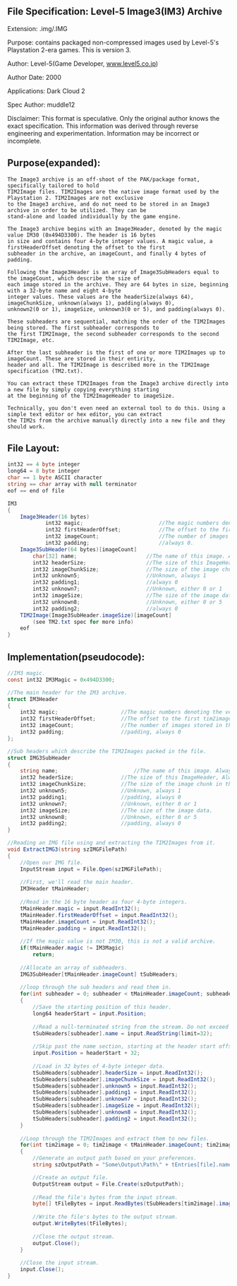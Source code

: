 File Specification:		Level-5 Image3(IM3) Archive
------------------------------------------------------------------------------------------------

Extension:			.img/.IMG

Purpose:			contains packaged non-compressed images used by Level-5's Playstation 2-era games. 
						This is version 3.

Author:				Level-5(Game Developer, www.level5.co.jp)

Author Date:			2000

Applications:			Dark Cloud 2

Spec Author:			muddle12

Disclaimer:				This format is speculative. Only the original author knows the exact specification.
	This information was derived through reverse engineering and experimentation. Information may be incorrect or	
	incomplete.

Purpose(expanded):
------------------------------------------------------------------------------------------------

	The Image3 archive is an off-shoot of the PAK/package format, specifically tailored to hold 
	TIM2Image files. TIM2Images are the native image format used by the Playstation 2. TIM2Images are not exclusive
	to the Image3 archive, and do not need to be stored in an Image3 archive in order to be utilized. They can be
	stand-alone and loaded individually by the game engine.
	
	The Image3 archive begins with an Image3Header, denoted by the magic value IM30 (0x494D3300). The header is 16 bytes
	in size and contains four 4-byte integer values. A magic value, a firstHeaderOffset denoting the offset to the first 
	subheader in the archive, an imageCount, and finally 4 bytes of padding.
	
	Following the Image3Header is an array of Image3SubHeaders equal to the imageCount, which describe the size of 
	each image stored in the archive. They are 64 bytes in size, beginning with a 32-byte name and eight 4-byte 
	integer values. These values are the headerSize(always 64), imageChunkSize, unknown(always 1), padding(always 0), 
	unknown2(0 or 1), imageSize, unknown3(0 or 5), and padding(always 0).
	
	These subheaders are sequential, matching the order of the TIM2Images being stored. The first subheader corresponds to
	the first TIM2Image, the second subheader corresponds to the second TIM2Image, etc.
	
	After the last subheader is the first of one or more TIM2Images up to imageCount. These are stored in their entirity, 
	header and all. The TIM2Image is described more in the TIM2Image specification (TM2.txt).
	
	You can extract these TIM2Images from the Image3 archive directly into a new file by simply copying everything starting
	at the beginning of the TIM2ImageHeader to imageSize.
	
	Technically, you don't even need an external tool to do this. Using a simple text editor or hex editor, you can extract
	the TIM2s from the archive manually directly into a new file and they should work.

File Layout:
---------------------------
```cs
int32 == 4 byte integer
long64 = 8 byte integer
char == 1 byte ASCII character
string == char array with null terminator
eof == end of file

IM3
{
	Image3Header(16 bytes)
        	int32 magic;                       	//The magic numbers denoting the version of this IMG file.
        	int32 firstHeaderOffset;           	//The offset to the first tim2image header in the file.
        	int32 imageCount;                 	//The number of images stored in the IMG file.
        	int32 padding;                    	//always 0.
	Image3SubHeader(64 bytes)[imageCount]
		char[32] name;                     	//The name of this image. Always 32 bytes long, with null terminators.
		int32 headerSize;                	//The size of this ImageHeader, Always 64.
		int32 imageChunkSize;              	//The size of the image chunk in this tim2image.
		int32 unknown5;                    	//Unknown, always 1
		int32 padding1;                    	//always 0
		int32 unknown7;                    	//Unknown, either 0 or 1
		int32 imageSize;                   	//The size of the image data.
		int32 unknown8;                    	//Unknown, either 0 or 5
		int32 padding2;                    	//always 0
	TIM2Image(Image3SubHeader.imageSize)[imageCount]
		(see TM2.txt spec for more info)
	eof
}
```

Implementation(pseudocode):
---------------------------
```cs
//IM3 magic.
const int32 IM3Magic = 0x494D3300;

//The main header for the IM3 archive.
struct IM3Header
{
	int32 magic;            		//The magic numbers denoting the version of this IMG file.
	int32 firstHeaderOffset;		//The offset to the first tim2image header in the file.
	int32 imageCount;       		//The number of images stored in the IMG file.
	int32 padding;         			//padding, always 0
};

//Sub headers which describe the TIM2Images packed in the file.
struct IMG3SubHeader
{
	string name;                    	//The name of this image. Always 32 bytes long, with null terminators.
	int32 headerSize;        		//The size of this ImageHeader, Always 64.
	int32 imageChunkSize;      		//The size of the image chunk in this tim2image.
	int32 unknown5;            		//Unknown, always 1
	int32 padding1;            		//padding, always 0
	int32 unknown7;            		//Unknown, either 0 or 1
	int32 imageSize;           		//The size of the image data.
	int32 unknown8;            		//Unknown, either 0 or 5
	int32 padding2;            		//padding, always 0
}

//Reading an IMG file using and extracting the TIM2Images from it.
void ExtractIMG3(string szIMGFilePath)
{
	//Open our IMG file.
	InputStream input = File.Open(szIMGFilePath);
	
	//First, we'll read the main header.
	IM3Header tMainHeader;
	
	//Read in the 16 byte header as four 4-byte integers.
	tMainHeader.magic = input.ReadInt32();
	tMainHeader.firstHeaderOffset = input.ReadInt32();
	tMainHeader.imageCount = input.ReadInt32();
	tMainHeader.padding = input.ReadInt32();
	
	//If the magic value is not IM30, this is not a valid archive.
	if(tMainHeader.magic != IM3Magic)
		return;
	
	//Allocate an array of subheaders.
	IMG3SubHeader[tMainHeader.imageCount] tSubHeaders; 
	
	//loop through the sub headers and read them in.
	for(int subheader = 0; subheader < tMainHeader.imageCount; subheader++)
	{
		//Save the starting position of this header.
		long64 headerStart = input.Position;
		
		//Read a null-terminated string from the stream. Do not exceed 32 bytes.
		tSubHeaders[subheader].name = input.ReadString(limit=32);
		
		//Skip past the name section, starting at the header start offset.
		input.Position = headerStart + 32;
		
		//Load in 32 bytes of 4-byte integer data.
		tSubHeaders[subheader].headerSize = input.ReadInt32();
		tSubHeaders[subheader].imageChunkSize = input.ReadInt32();
		tSubHeaders[subheader].unknown5 = input.ReadInt32();
		tSubHeaders[subheader].padding1 = input.ReadInt32();
		tSubHeaders[subheader].unknown7 = input.ReadInt32();
		tSubHeaders[subheader].imageSize = input.ReadInt32();
		tSubHeaders[subheader].unknown8 = input.ReadInt32();
		tSubHeaders[subheader].padding2 = input.ReadInt32();
	}
	
	//Loop through the TIM2Images and extract them to new files.
	for(int tim2image = 0; tim2image < tMainHeader.imageCount; tim2image++)
	{
		//Generate an output path based on your preferences.
		string szOutputPath = "Some\Output\Path\" + tEntries[file].name; 

		//Create an output file.
		OutputStream output = File.Create(szOutputPath);
		
		//Read the file's bytes from the input stream.
		byte[] tFileBytes = input.ReadBytes(tSubHeaders[tim2image].imageSize);
		
		//Write the file's bytes to the output stream.
		output.WriteBytes(tFileBytes);
		
		//Close the output stream.
		output.Close();
	}
	
	//Close the input stream.
	input.Close();
}
```
